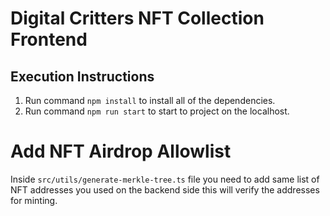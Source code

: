 # Digital Critters NFT Collection Frontend

## Execution Instructions

1. Run command `npm install` to install all of the dependencies.
2. Run command `npm run start` to start to project on the localhost.

# Add NFT Airdrop Allowlist

Inside `src/utils/generate-merkle-tree.ts` file you need to add same list of NFT addresses you used on the backend side this will verify the addresses for minting.
